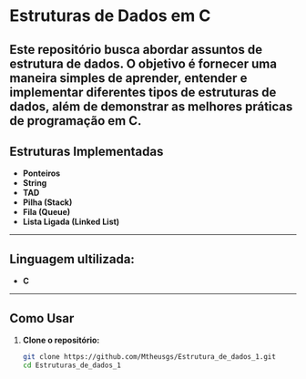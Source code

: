 # Estruturas de Dados em C

Este repositório busca abordar assuntos de estrutura de dados. O objetivo é fornecer uma maneira simples de aprender, entender e implementar diferentes tipos de estruturas de dados, além de demonstrar as melhores práticas de programação em C.
---
## Estruturas Implementadas

- **Ponteiros**
- **String**
- **TAD**
- **Pilha (Stack)**
- **Fila (Queue)**
- **Lista Ligada (Linked List)**
  
---
## Linguagem ultilizada:
- **C**

---

## Como Usar

1. **Clone o repositório:**
   ```bash
   git clone https://github.com/Mtheusgs/Estrutura_de_dados_1.git
   cd Estruturas_de_dados_1
